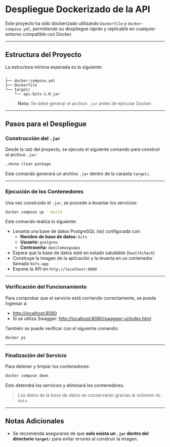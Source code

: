 
# Despliegue Dockerizado de la API

Este proyecto ha sido dockerizado utilizando `Dockerfile` y `docker-compose.yml`, permitiendo su despliegue rápido y replicable en cualquier entorno compatible con Docker.

---

## Estructura del Proyecto

La estructura mínima esperada es la siguiente:

```
.
├── docker-compose.yml
├── Dockerfile
└── target/
    └── api-bits-1.0.jar
```

> **Nota:** Se debe generar el archivo `.jar` antes de ejecutar Docker.

---

## Pasos para el Despliegue

### Construcción del `.jar`

Desde la raíz del proyecto, se ejecuta el siguiente comando para construir el archivo `.jar`:

```bash
./mvnw clean package
```

Este comando generará un archivo `.jar` dentro de la carpeta `target/`.

---

### Ejecución de los Contenedores

Una vez construido el `.jar`, se procede a levantar los servicios:

```bash
docker compose up --build
```

Este comando realiza lo siguiente:

- Levanta una base de datos PostgreSQL (`db`) configurada con:
  - **Nombre de base de datos:** `bits`
  - **Usuario:** `postgres`
  - **Contraseña:** `danilamasguapa`
- Espera que la base de datos esté en estado saludable (`healthcheck`)
- Construye la imagen de la aplicación y la levanta en un contenedor llamado `bits-app`
- Expone la API en `http://localhost:8080`

---

### Verificación del Funcionamiento

Para comprobar que el servicio está corriendo correctamente, se puede ingresar a:

- [http://localhost:8080](http://localhost:8080)  
- Si se utiliza Swagger: [http://localhost:8080/swagger-ui/index.html](http://localhost:8080/swagger-ui/index.html)

También se puede verificar con el siguiente comando:

```bash
docker ps
```

---

### Finalización del Servicio

Para detener y limpiar los contenedores:

```bash
docker compose down
```

Esto detendrá los servicios y eliminará los contenedores.  
> Los datos de la base de datos se conservarán gracias al volumen `db-data`.

---

## Notas Adicionales

- Se recomienda asegurarse de que **solo exista un `.jar` dentro del directorio `target/`** para evitar errores al construir la imagen.
